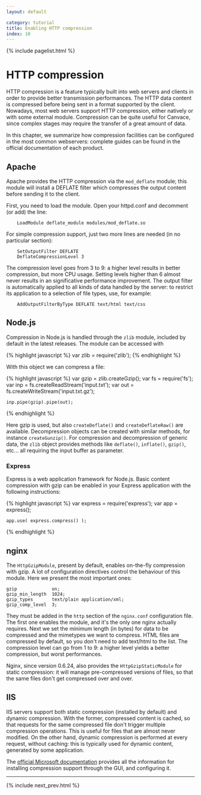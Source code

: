 ```yaml
---
layout: default

category: tutorial
title: Enabling HTTP compression
index: 10
---
```


{% include pagelist.html %}

# HTTP compression
HTTP compression is a feature typically built into web servers and clients in order to provide better transmission performances. The HTTP data content is compressed before being sent in a format supported by the client. Nowadays, most web servers support HTTP compression, either natively or with some external module. Compression can be quite useful for Canvace, since complex stages may require the transfer of a great amount of data.

In this chapter, we summarize how compression facilities can be configured in the most common webservers: complete guides can be found in the official documentation of each product.

## Apache
Apache provides the HTTP compression via the `mod_deflate` module; this module will install a DEFLATE filter which compresses the output content before sending it to the client.

First, you need to load the module. Open your httpd.conf and decomment (or add) the line:

        LoadModule deflate_module modules/mod_deflate.so

For simple compression support, just two more lines are needed (in no particular section):

        SetOutputFilter DEFLATE
        DeflateCompressionLevel 3

The compression level goes from 3 to 9: a higher level results in better compression, but more CPU usage. Setting levels higher than 6 almost never results in an significative performance improvement. The output filter is automatically applied to all kinds of data handled by the server: to restrict its application to a selection of file types, use, for example:

        AddOutputFilterByType DEFLATE text/html text/css

## Node.js
Compression in Node.js is handled through the `zlib` module, included by default in the latest releases. The module can be accessed with

{% highlight javascript %}
    var zlib = require('zlib');
{% endhighlight %}

With this object we can compress a file:

{% highlight javascript %}
    var gzip = zlib.createGzip();
    var fs = require('fs');
    var inp = fs.createReadStream('input.txt');
    var out = fs.createWriteStream('input.txt.gz');

    inp.pipe(gzip).pipe(out);
{% endhighlight %}

Here gzip is used, but also `createDeflate()` and `createDeflateRaw()` are available. Decompression objects can be created with similar methods, for instance `createGunzip()`. For compression and decompression of generic data, the `zlib` object provides methods like `deflate()`, `inflate()`, `gzip()`, etc... all requiring the input buffer as parameter.

### Express
Express is a web application framework for Node.js. Basic content compression with gzip can be enabled in your Express application with the following instructions:

{% highlight javascript %}
    var express = require('express');
    var app = express();

    app.use( express.compress() );
{% endhighlight %}

## nginx
The `HttpGzipModule`, present by default, enables on-the-fly compression with gzip. A lot of configuration directives control the behaviour of this module. Here we present the most
important ones:

    gzip             on;
    gzip_min_length  1024;
    gzip_types       text/plain application/xml;
    gzip_comp_level  3;

They must be added in the `http` section of the `nginx.conf` configuration file. The first one enables the module, and it's the only one nginx actually requires. Next we set the minimum length (in bytes) for data to be compressed and the mimetypes we want to compress. HTML files are compressed by default, so you don't need to add text/html to the list. The compression level can go from 1 to 9: a higher level yields a better compression, but worst performances.

Nginx, since version 0.6.24, also provides the `HttpGzipStaticModule` for static compression: it will manage pre-compressed versions of files, so that the same files don't get compressed over and over.

## IIS
IIS servers support both static compression (installed by default) and dynamic compression. With the former, compressed content is cached, so that requests for the same compressed file don't trigger multiple compression operations. This is useful for files that are almost never modified. On the other hand, dynamic compression is performed at every request, without caching: this is typically used for dynamic content, generated by some application.

The [official Microsoft documentation](http://www.iis.net/configreference/system.webserver/httpcompression) provides all the information for installing compression support through the GUI, and configuring it. 

----------------------------

{% include next_prev.html %}